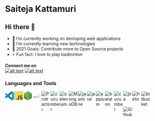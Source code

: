 # Saiteja Kattamuri

## Hi there 👋

- 🔭 I’m currently working on devloping web applications
- 🌱 I’m currently learning new technologies
- 🥅 2021 Goals: Contribute more to Open Source projects
- ⚡ Fun fact: I love to play badminton

**Connect me on**
</br>
[![alt text][1.1]][1]
[![alt text][2.1]][2]

[1.1]: https://i.imgur.com/tXSoThF.png
[2.1]:https://i.imgur.com/P3YfQoD.png
[1]: https://twitter.com/
[2]: https://www.facebook.com/kattamuri.saiteja/

### Languages and Tools

<img align="left" alt="Visual Studio Code" width="30px" src="https://raw.githubusercontent.com/github/explore/80688e429a7d4ef2fca1e82350fe8e3517d3494d/topics/visual-studio-code/visual-studio-code.png" />
<img align="left" alt="JavaScript" width="30px" src="https://raw.githubusercontent.com/github/explore/80688e429a7d4ef2fca1e82350fe8e3517d3494d/topics/javascript/javascript.png" />
<img align="left" alt="Node.js" width="30px" src="https://raw.githubusercontent.com/github/explore/80688e429a7d4ef2fca1e82350fe8e3517d3494d/topics/nodejs/nodejs.png" />
<img align="left" alt="MySQL" width="30px" src="https://raw.githubusercontent.com/github/explore/80688e429a7d4ef2fca1e82350fe8e3517d3494d/topics/mysql/mysql.png" />
<img align="left" alt="Protractor" width="30px" src="https://user-images.githubusercontent.com/89560113/132970718-8ddb4b70-cdcc-410c-b5d2-af75b9045f5a.png" />
<img align="left" alt="cucumber" width="30px" src="https://user-images.githubusercontent.com/89560113/132970671-c385a603-780a-4900-a93c-bbb5ac273903.png" />
<img align="left" alt="selenium" width="30px" src="https://user-images.githubusercontent.com/89560113/132971149-d80150c3-6346-4c00-9be6-74aad4138fd9.png"/>
<img align="left" alt="MongoDB" width="30px" src="https://user-images.githubusercontent.com/89560113/132971718-654d85bb-9644-456b-9690-eb56072fdd89.png" />
<img align="left" alt="jasmine"width="30px" src="https://user-images.githubusercontent.com/89560113/132971160-86e6de4e-4f55-4eea-89a6-c76d4a017f12.png"/>
<img align="left" alt="java" width="30px" src="https://user-images.githubusercontent.com/89560113/132971967-7a002bc5-22ed-46a1-a610-b445d9556f3a.png"/>
<img align="left" alt="appium" width="30px" src="https://user-images.githubusercontent.com/89560113/132971732-dcb3b903-c8c0-4591-b02a-f09b6cc25147.png"/>
<img align="left" alt="katalon" width="30px" src="https://user-images.githubusercontent.com/89560113/132971192-74136474-ee45-4a29-a5ac-431fac0529b2.png"/>
<img align="left" alt="cucumber" width="30px" src="https://user-images.githubusercontent.com/89560113/132971291-578d3e4b-44fb-4302-941f-4861ded5c8da.png"/>
<img align="left" alt="jira" width="30px" src="https://user-images.githubusercontent.com/89560113/132971984-db62566c-8242-42ef-ba54-43d352472ac7.png"/>
<img align="left" alt="helix" width="30px" src="https://user-images.githubusercontent.com/89560113/132971242-0918a588-1040-4118-aeec-a380fcf379a5.png"/>
<img align="left" alt="bitbucket" width="32px" src="https://user-images.githubusercontent.com/89560113/132972037-9bb17ae6-55db-43fa-b3d1-1c5162ca9403.png"/>
<img align="left" alt="Github" width="30px" src="https://user-images.githubusercontent.com/89560113/132972026-7ad4fb4a-e951-48c8-a837-dd1bf55ea22a.png"/>
